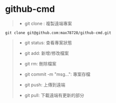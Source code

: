 # github-cmd
>- git clone : 複製遠端專案

    git clone git@github.com:max78728/github-cmd.git

>- git status: 查看專案狀態
>
>- git add: 新增/修改檔案
>
>- git rm: 刪除檔案
>
>- git commit -m "msg...": 專案存檔
>
>- git push: 上傳到遠端
>
>- git pull: 下載遠端有更新的部分
